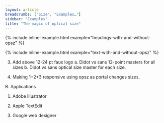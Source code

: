 ```yaml
---
layout: article
breadcrumbs: ["Size", "Examples…"]
sidebar: "Examples"
title: "The magic of optical size"
---
```

{% include inline-example.html example="headings-with-and-without-opsz" %}

{% include inline-example.html example="text-with-and-without-opsz" %}

3. Add above 12-24 pt faux logo a. Didot vs sans 12-point masters for all sizes b. Didot vs sans optical size master for each size.

4. Making 1+2+3 responsive using opsz as portal changes sizes.

B. Applications

1. Adobe Illustrator

2. Apple TextEdit

3. Google web designer
